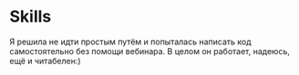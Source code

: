 # Skills
Я решила не идти простым путём и попыталась написать код самостоятельно без помощи вебинара. В целом он работает, надеюсь, ещё и читабелен:)
